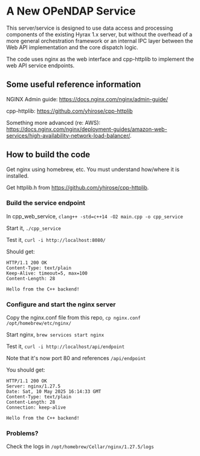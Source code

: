 
# A New OPeNDAP Service 
This server/service is designed to use data access and processing
components of the existing Hyrax 1.x server, but without the overhead
of a more general orchestration framework or an internal IPC layer
between the Web API implementation and the core dispatch logic.

The code uses nginx as the web interface and cpp-httplib to implement the
web API service endpoints.

## Some useful reference information

NGINX Admin guide: https://docs.nginx.com/nginx/admin-guide/

cpp-httplib: https://github.com/yhirose/cpp-httplib

Something more advanced (re: AWS): https://docs.nginx.com/nginx/deployment-guides/amazon-web-services/high-availability-network-load-balancer/.

## How to build the code

Get nginx using homebrew, etc. You must understand how/where it is
installed. 

Get httplib.h from https://github.com/yhirose/cpp-httplib.

### Build the service endpoint

In cpp_web_service, `clang++ -std=c++14 -O2 main.cpp -o cpp_service`

Start it, `./cpp_service`

Test it, `curl -i http://localhost:8080/`

Should get:
```
HTTP/1.1 200 OK
Content-Type: text/plain
Keep-Alive: timeout=5, max=100
Content-Length: 28

Hello from the C++ backend!
```

### Configure and start the nginx server

Copy the nginx.conf file from this repo, `cp nginx.conf
/opt/homebrew/etc/nginx/`

Start nginx, `brew services start nginx`

Test it, `curl -i http://localhost/api/endpoint`

Note that it's now port 80 and references `/api/endpoint`

You should get:
```
HTTP/1.1 200 OK
Server: nginx/1.27.5
Date: Sat, 10 May 2025 16:14:33 GMT
Content-Type: text/plain
Content-Length: 28
Connection: keep-alive

Hello from the C++ backend!
```

### Problems?
Check the logs in `/opt/homebrew/Cellar/nginx/1.27.5/logs`


